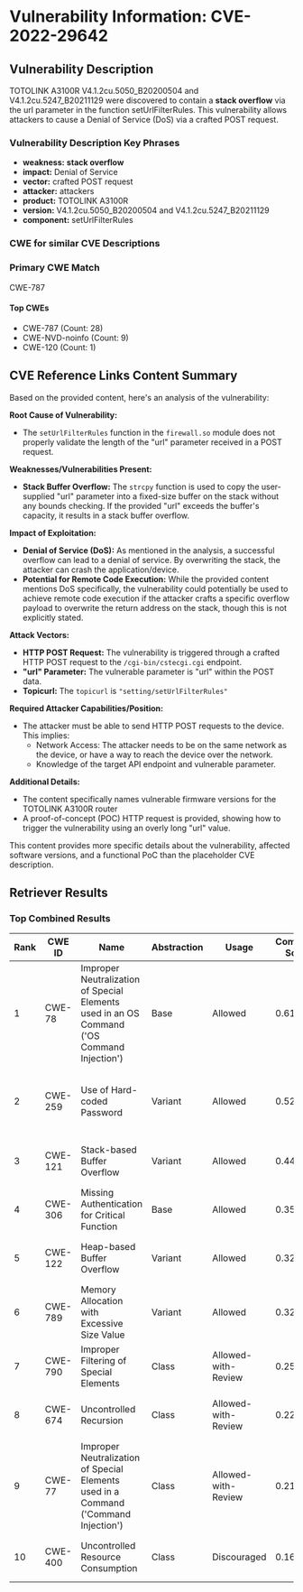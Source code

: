 # Vulnerability Information: CVE-2022-29642

## Vulnerability Description
TOTOLINK A3100R V4.1.2cu.5050_B20200504 and V4.1.2cu.5247_B20211129 were discovered to contain a **stack overflow** via the url parameter in the function setUrlFilterRules. This vulnerability allows attackers to cause a Denial of Service (DoS) via a crafted POST request.

### Vulnerability Description Key Phrases
- **weakness:** **stack overflow**
- **impact:** Denial of Service
- **vector:** crafted POST request
- **attacker:** attackers
- **product:** TOTOLINK A3100R
- **version:** V4.1.2cu.5050_B20200504 and V4.1.2cu.5247_B20211129
- **component:** setUrlFilterRules

### CWE for similar CVE Descriptions
### Primary CWE Match
CWE-787

#### Top CWEs
- CWE-787 (Count: 28)
- CWE-NVD-noinfo (Count: 9)
- CWE-120 (Count: 1)

## CVE Reference Links Content Summary
Based on the provided content, here's an analysis of the vulnerability:

**Root Cause of Vulnerability:**
- The `setUrlFilterRules` function in the `firewall.so` module does not properly validate the length of the "url" parameter received in a POST request.

**Weaknesses/Vulnerabilities Present:**
- **Stack Buffer Overflow:** The `strcpy` function is used to copy the user-supplied "url" parameter into a fixed-size buffer on the stack without any bounds checking. If the provided "url" exceeds the buffer's capacity, it results in a stack buffer overflow.

**Impact of Exploitation:**
- **Denial of Service (DoS):** As mentioned in the analysis, a successful overflow can lead to a denial of service. By overwriting the stack, the attacker can crash the application/device.
- **Potential for Remote Code Execution:** While the provided content mentions DoS specifically, the vulnerability could potentially be used to achieve remote code execution if the attacker crafts a specific overflow payload to overwrite the return address on the stack, though this is not explicitly stated.

**Attack Vectors:**
- **HTTP POST Request:** The vulnerability is triggered through a crafted HTTP POST request to the `/cgi-bin/cstecgi.cgi` endpoint.
- **"url" Parameter:** The vulnerable parameter is "url" within the POST data.
- **Topicurl:** The `topicurl` is `"setting/setUrlFilterRules"`

**Required Attacker Capabilities/Position:**
- The attacker must be able to send HTTP POST requests to the device. This implies:
  - Network Access: The attacker needs to be on the same network as the device, or have a way to reach the device over the network.
  - Knowledge of the target API endpoint and vulnerable parameter.

**Additional Details:**
- The content specifically names vulnerable firmware versions for the TOTOLINK A3100R router
- A proof-of-concept (POC) HTTP request is provided, showing how to trigger the vulnerability using an overly long "url" value.

This content provides more specific details about the vulnerability, affected software versions, and a functional PoC than the placeholder CVE description.

## Retriever Results

### Top Combined Results

| Rank | CWE ID | Name | Abstraction | Usage | Combined Score | Retrievers | Individual Scores |
|------|--------|------|-------------|-------|---------------|------------|-------------------|
| 1 | CWE-78 | Improper Neutralization of Special Elements used in an OS Command ('OS Command Injection') | Base | Allowed | 0.6101 | dense, sparse, graph | dense: 0.571, sparse: 0.230, graph: 0.540 |
| 2 | CWE-259 | Use of Hard-coded Password | Variant | Allowed | 0.5203 | dense, sparse, graph | dense: 0.568, sparse: 0.248, graph: 0.384 |
| 3 | CWE-121 | Stack-based Buffer Overflow | Variant | Allowed | 0.4431 | dense, sparse | dense: 0.635, sparse: 0.283 |
| 4 | CWE-306 | Missing Authentication for Critical Function | Base | Allowed | 0.3510 | dense, sparse | dense: 0.511, sparse: 0.167 |
| 5 | CWE-122 | Heap-based Buffer Overflow | Variant | Allowed | 0.3299 | dense, sparse | dense: 0.521, sparse: 0.169 |
| 6 | CWE-789 | Memory Allocation with Excessive Size Value | Variant | Allowed | 0.3242 | dense, sparse | dense: 0.512, sparse: 0.166 |
| 7 | CWE-790 | Improper Filtering of Special Elements | Class | Allowed-with-Review | 0.2565 | dense, sparse | dense: 0.599, sparse: 0.240 |
| 8 | CWE-674 | Uncontrolled Recursion | Class | Allowed-with-Review | 0.2216 | dense, sparse | dense: 0.522, sparse: 0.203 |
| 9 | CWE-77 | Improper Neutralization of Special Elements used in a Command ('Command Injection') | Class | Allowed-with-Review | 0.2168 | dense, sparse | dense: 0.536, sparse: 0.176 |
| 10 | CWE-400 | Uncontrolled Resource Consumption | Class | Discouraged | 0.1616 | dense, sparse | dense: 0.533, sparse: 0.165 |

